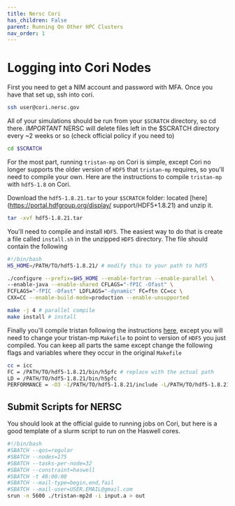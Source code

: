 ```yaml
---
title: Nersc Cori
has_children: False
parent: Running On Other HPC Clusters
nav_order: 1
---
```


#  Logging into Cori Nodes
First you need to get a NIM account and password with MFA. Once you have that
set up, ssh into cori.
```bash
ssh user@cori.nersc.gov
```
All of your simulations should be run from your `$SCRATCH` directory, so cd
there. *IMPORTANT* NERSC will delete files left in the $SCRATCH directory every
~2 weeks or so (check official policy if you need to)
```bash
cd $SCRATCH
```

For the most part, running `tristan-mp` on Cori is simple, except Cori no longer
supports the older version of `HDF5` that `tristan-mp` requires, so you'll need
to compile your own. Here are the instructions to compile `tristan-mp` with
`hdf5-1.8` on Cori.

Download the `hdf5-1.8.21.tar` to your `$SCRATCH` folder: located [here](https://portal.hdfgroup.org/display/ support/HDF5+1.8.21) and unzip it.
```bash
tar -xvf hdf5-1.8.21.tar
```

You'll need to compile and install `HDF5`. The easiest way to do that is create a
file called `install.sh` in the unzipped `HDF5` directory. The file should contain
the following
```bash
#!/bin/bash
H5_HOME=/PATH/TO/hdf5-1.8.21/ # modify this to your path to hdf5

./configure --prefix=$H5_HOME --enable-fortran --enable-parallel \
--enable-java --enable-shared CFLAGS="-fPIC -Ofast" \
FCFLAGS="-fPIC -Ofast" LDFLAGS="-dynamic" FC=ftn CC=cc \
CXX=CC --enable-build-mode=production --enable-unsupported

make -j 4 # parallel compile
make install # install
```
Finally you'll compile tristan following the instructions
[here](/tristan-mp-pitp/GettingStarted/Downloading-and-Compiling-Tristan),
except you will need to change your tristan-mp `Makefile` to point to version
of `HDF5` you just compiled. You can keep all parts the same except change the
following flags and variables where they occur in the original `Makefile`
```bash
cc = icc
FC = /PATH/TO/hdf5-1.8.21/bin/h5pfc # replace with the actual path
LD = /PATH/TO/hdf5-1.8.21/bin/h5pfc
PERFORMANCE = -O3 -I/PATH/TO/hdf5-1.8.21/include -L/PATH/TO/hdf5-1.8.21/lib
```


## Submit Scripts for NERSC

You should look at the official guide to running jobs on Cori, but here is a
good template of a slurm script to run on the Haswell cores.
```bash
#!/bin/bash
#SBATCH --qos=regular
#SBATCH --nodes=175
#SBATCH --tasks-per-node=32
#SBATCH --constraint=haswell
#SBATCH -t 48:00:00                                                             
#SBATCH --mail-type=begin,end,fail
#SBATCH --mail-user=USER.EMAIL@gmail.com
srun -n 5600 ./tristan-mp2d -i input.a > out
```
